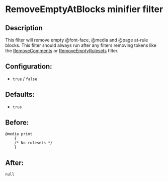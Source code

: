 # RemoveEmptyAtBlocks minifier filter #

## Description ##
This filter will remove empty @font-face, @media and @page at-rule blocks. This filter should always run after any
filters removing tokens like the [RemoveComments](MinifierFilterRemoveComments.md) or
[RemoveEmptyRulesets](MinifierFilterRemoveEmptyRulesets.md) filter.

## Configuration: ##
  * `true` / `false`

## Defaults: ##
  * `true`

## Before: ##
```
@media print
	{
	/* No rulesets */
	}
```

## After: ##
```
null
```